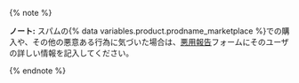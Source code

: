 {% note %}

**ノート:** スパムの{% data variables.product.prodname_marketplace %}での購入や、その他の悪意ある行為に気づいた場合は、[悪用報告](https://github.com/contact/report-abuse)フォームにそのユーザの詳しい情報を記入してください。

{% endnote %}
